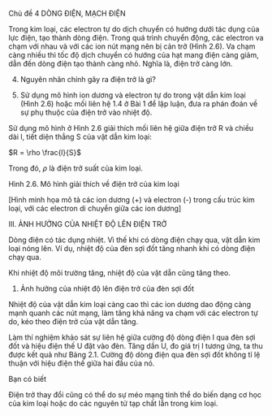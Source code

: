 Chủ đề 4 DÒNG ĐIỆN, MẠCH ĐIỆN

Trong kim loại, các electron tự do dịch chuyển có hướng dưới tác dụng của lực điện, tạo thành dòng điện. Trong quá trình chuyển động, các electron va chạm với nhau và với các ion nút mạng nên bị cản trở (Hình 2.6). Va chạm càng nhiều thì tốc độ dịch chuyển có hướng của hạt mang điện càng giảm, dẫn đến dòng điện tạo thành càng nhỏ. Nghĩa là, điện trở càng lớn.

4. Nguyên nhân chính gây ra điện trở là gì?

5. Sử dụng mô hình ion dương và electron tự do trong vật dẫn kim loại (Hình 2.6) hoặc mối liên hệ 1.4 ở Bài 1 để lập luận, đưa ra phán đoán về sự phụ thuộc của điện trở vào nhiệt độ.

Sử dụng mô hình ở Hình 2.6 giải thích mối liên hệ giữa điện trở R và chiều dài l, tiết diện thẳng S của vật dẫn kim loại:

$R = \rho \frac{l}{S}$

Trong đó, $\rho$ là điện trở suất của kim loại.

Hình 2.6. Mô hình giải thích về điện trở của kim loại

[Hình minh họa mô tả các ion dương (+) và electron (-) trong cấu trúc kim loại, với các electron di chuyển giữa các ion dương]

III. ẢNH HƯỞNG CỦA NHIỆT ĐỘ LÊN ĐIỆN TRỞ

Dòng điện có tác dụng nhiệt. Vì thế khi có dòng điện chạy qua, vật dẫn kim loại nóng lên. Ví dụ, nhiệt độ của đèn sợi đốt tăng nhanh khi có dòng điện chạy qua.

Khi nhiệt độ môi trường tăng, nhiệt độ của vật dẫn cũng tăng theo.

1. Ảnh hưởng của nhiệt độ lên điện trở của đèn sợi đốt

Nhiệt độ của vật dẫn kim loại càng cao thì các ion dương dao động càng mạnh quanh các nút mạng, làm tăng khả năng va chạm với các electron tự do, kéo theo điện trở của vật dẫn tăng.

Làm thí nghiệm khảo sát sự liên hệ giữa cường độ dòng điện I qua đèn sợi đốt và hiệu điện thế U đặt vào đèn. Tăng dần U, đo giá trị I tương ứng, ta thu được kết quả như Bảng 2.1. Cường độ dòng điện qua đèn sợi đốt không tỉ lệ thuận với hiệu điện thế giữa hai đầu của nó.

Bạn có biết

Điện trở thay đổi cũng có thể do sự méo mạng tinh thể do biến dạng cơ học của kim loại hoặc do các nguyên tử tạp chất lẫn trong kim loại.